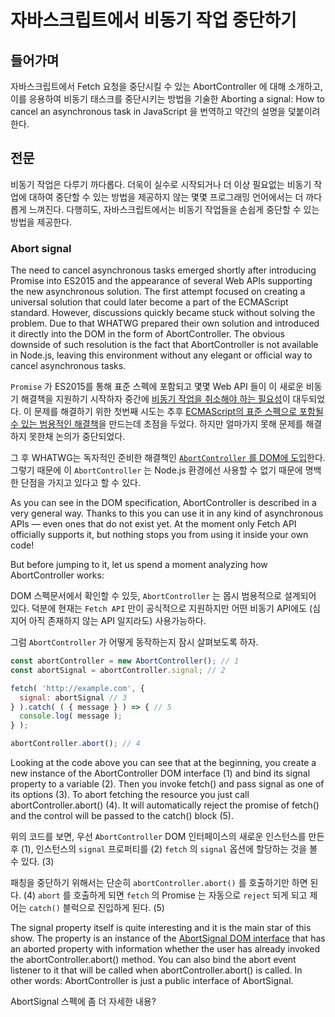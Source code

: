 # 자바스크립트에서 비동기 작업 중단하기

## 들어가며
자바스크립트에서 Fetch 요청을 중단시킬 수 있는 AbortController 에 대해 소개하고, 이를 응용하여 비동기 태스크를 중단시키는 방법을 기술한 Aborting a signal: How to cancel an asynchronous task in JavaScript 을 번역하고 약간의 설명을 덫붙이려 한다.

## 전문
비동기 작업은 다루기 까다롭다. 더욱이 실수로 시작되거나 더 이상 필요없는 비동기 작업에 대하여 중단할 수 있는 방법을 제공하지 않는 몇몇 프로그래밍 언어에서는 더 까다롭게 느껴진다. 다행히도, 자바스크립트에서는 비동기 작업들을 손쉽게 중단할 수 있는 방법을 제공한다.

### Abort signal
The need to cancel asynchronous tasks emerged shortly after introducing Promise into ES2015 and the appearance of several Web APIs supporting the new asynchronous solution. The first attempt focused on creating a universal solution that could later become a part of the ECMAScript standard. However, discussions quickly became stuck without solving the problem. Due to that WHATWG prepared their own solution and introduced it directly into the DOM in the form of AbortController. The obvious downside of such resolution is the fact that AbortController is not available in Node.js, leaving this environment without any elegant or official way to cancel asynchronous tasks.

`Promise` 가 ES2015를 통해 표준 스펙에 포함되고 몇몇 Web API 들이 이 새로운 비동기 해결책을 지원하기 시작하자 중간에 [비동기 작업을 취소해야 하는 필요성](https://github.com/whatwg/fetch/issues/27)이 대두되었다. 이 문제를 해결하기 위한 첫번째 시도는 추후 [ECMAScript의 표준 스펙으로 포함될 수 있는 범용적인 해결책](https://github.com/tc39/proposal-cancellation)을 만드는데 초점을 두었다. 하지만 얼마가지 못해 문제를 해결하지 못한채 논의가 중단되었다.

그 후 WHATWG는 독자적인 준비한 해결책인 [`AbortController` 를 DOM에 도입](https://dom.spec.whatwg.org/#aborting-ongoing-activities)한다. 그렇기 때문에 이 `AbortController` 는 Node.js 환경에선 사용할 수 없기 때문에 명백한 단점을 가지고 있다고 할 수 있다.

As you can see in the DOM specification, AbortController is described in a very general way. Thanks to this you can use it in any kind of asynchronous APIs — even ones that do not exist yet. At the moment only Fetch API officially supports it, but nothing stops you from using it inside your own code!

But before jumping to it, let us spend a moment analyzing how AbortController works:

DOM 스펙문서에서 확인할 수 있듯, `AbortController` 는 몹시 범용적으로 설계되어 있다. 덕분에 현재는 `Fetch API` 만이 공식적으로 지원하지만 어떤 비동기 API에도 (심지어 아직 존재하지 않는 API 일지라도) 사용가능하다.

그럼 `AbortController` 가 어떻게 동작하는지 잠시 살펴보도록 하자.

```javascript
const abortController = new AbortController(); // 1
const abortSignal = abortController.signal; // 2

fetch( 'http://example.com', {
  signal: abortSignal // 3
} ).catch( ( { message } ) => { // 5
  console.log( message );
} );

abortController.abort(); // 4
```

Looking at the code above you can see that at the beginning, you create a new instance of the AbortController DOM interface (1) and bind its signal property to a variable (2). Then you invoke fetch() and pass signal as one of its options (3). To abort fetching the resource you just call abortController.abort() (4). It will automatically reject the promise of fetch() and the control will be passed to the catch() block (5).

위의 코드를 보면, 우선 `AbortController` DOM 인터페이스의 새로운 인스턴스를 만든 후 (1), 인스턴스의 `signal` 프로퍼티를 (2) `fetch` 의 `signal` 옵션에 할당하는 것을 볼 수 있다. (3)

패칭을 중단하기 위해서는 단순히 `abortController.abort()` 를 호출하기만 하면 된다. (4) `abort` 를 호출하게 되면 `fetch` 의 Promise 는 자동으로 `reject` 되게 되고 제어는 `catch()` 블럭으로 진입하게 된다. (5)


The signal property itself is quite interesting and it is the main star of this show. The property is an instance of the [AbortSignal DOM interface](https://dom.spec.whatwg.org/#interface-AbortSignal) that has an aborted property with information whether the user has already invoked the abortController.abort() method. You can also bind the abort event listener to it that will be called when abortController.abort() is called. In other words: AbortController is just a public interface of AbortSignal.


AbortSignal 스펙에 좀 더 자세한 내용?
